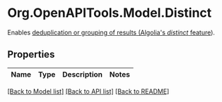# Org.OpenAPITools.Model.Distinct
Enables [deduplication or grouping of results (Algolia's _distinct_ feature](https://www.algolia.com/doc/guides/managing-results/refine-results/grouping/#introducing-algolias-distinct-feature)).

## Properties

Name | Type | Description | Notes
------------ | ------------- | ------------- | -------------

[[Back to Model list]](../README.md#documentation-for-models) [[Back to API list]](../README.md#documentation-for-api-endpoints) [[Back to README]](../README.md)

